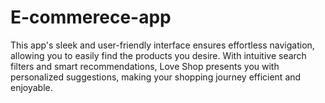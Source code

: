 # E-commerece-app
This app's sleek and user-friendly interface ensures effortless navigation, allowing you to easily find the products you desire. With intuitive search filters and smart recommendations, Love Shop presents you with personalized suggestions, making your shopping journey efficient and enjoyable.
